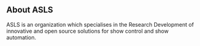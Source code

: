 ## About ASLS

ASLS is an organization which specialises in the Research Development of innovative and open source solutions for show control and show automation.

